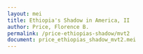 ```yaml
---
layout: mei
title: Ethiopia's Shadow in America, II
author: Price, Florence B.
permalink: /price-ethiopias-shadow/mvt2
document: price_ethiopias_shadow_mvt2.mei
---
```

